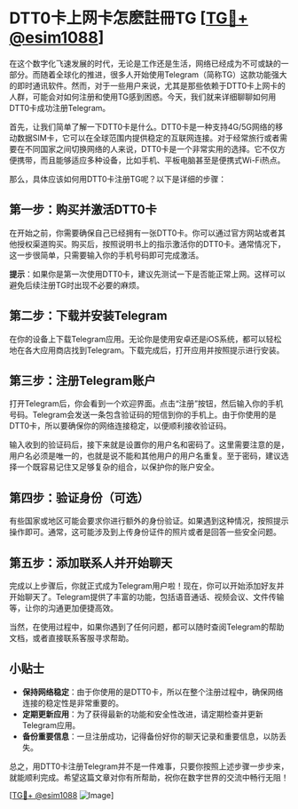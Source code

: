 # DTT0卡上网卡怎麽註冊TG [[TG💪+ @esim1088](https://t.me/s/esim1088)]

在这个数字化飞速发展的时代，无论是工作还是生活，网络已经成为不可或缺的一部分。而随着全球化的推进，很多人开始使用Telegram（简称TG）这款功能强大的即时通讯软件。然而，对于一些用户来说，尤其是那些依赖于DTT0卡上网卡的人群，可能会对如何注册和使用TG感到困惑。今天，我们就来详细聊聊如何用DTT0卡成功注册Telegram。

首先，让我们简单了解一下DTT0卡是什么。DTT0卡是一种支持4G/5G网络的移动数据SIM卡，它可以在全球范围内提供稳定的互联网连接。对于经常旅行或者需要在不同国家之间切换网络的人来说，DTT0卡是一个非常实用的选择。它不仅方便携带，而且能够适应多种设备，比如手机、平板电脑甚至是便携式Wi-Fi热点。

那么，具体应该如何用DTT0卡注册TG呢？以下是详细的步骤：

## 第一步：购买并激活DTT0卡

在开始之前，你需要确保自己已经拥有一张DTT0卡。你可以通过官方网站或者其他授权渠道购买。购买后，按照说明书上的指示激活你的DTT0卡。通常情况下，这一步很简单，只需要输入你的手机号码即可完成激活。

**提示**：如果你是第一次使用DTT0卡，建议先测试一下是否能正常上网。这样可以避免后续注册TG时出现不必要的麻烦。

## 第二步：下载并安装Telegram

在你的设备上下载Telegram应用。无论你是使用安卓还是iOS系统，都可以轻松地在各大应用商店找到Telegram。下载完成后，打开应用并按照提示进行安装。

## 第三步：注册Telegram账户

打开Telegram后，你会看到一个欢迎界面。点击“注册”按钮，然后输入你的手机号码。Telegram会发送一条包含验证码的短信到你的手机上。由于你使用的是DTT0卡，所以要确保你的网络连接稳定，以便顺利接收验证码。

输入收到的验证码后，接下来就是设置你的用户名和密码了。这里需要注意的是，用户名必须是唯一的，也就是说不能和其他用户的用户名重复。至于密码，建议选择一个既容易记住又足够复杂的组合，以保护你的账户安全。

## 第四步：验证身份（可选）

有些国家或地区可能会要求你进行额外的身份验证。如果遇到这种情况，按照提示操作即可。通常，这可能涉及到上传身份证件的照片或者是回答一些安全问题。

## 第五步：添加联系人并开始聊天

完成以上步骤后，你就正式成为Telegram用户啦！现在，你可以开始添加好友并开始聊天了。Telegram提供了丰富的功能，包括语音通话、视频会议、文件传输等，让你的沟通更加便捷高效。

当然，在使用过程中，如果你遇到了任何问题，都可以随时查阅Telegram的帮助文档，或者直接联系客服寻求帮助。

## 小贴士

- **保持网络稳定**：由于你使用的是DTT0卡，所以在整个注册过程中，确保网络连接的稳定性是非常重要的。
- **定期更新应用**：为了获得最新的功能和安全性改进，请定期检查并更新Telegram应用。
- **备份重要信息**：一旦注册成功，记得备份好你的聊天记录和重要信息，以防丢失。

总之，用DTT0卡注册Telegram并不是一件难事，只要你按照上述步骤一步步来，就能顺利完成。希望这篇文章对你有所帮助，祝你在数字世界的交流中畅行无阻！

[[TG💪+ @esim1088](https://t.me/s/esim1088) ![Image](https://i.postimg.cc/4NQfJmqS/Snipaste-2025-05-13-00-14-12.png)]